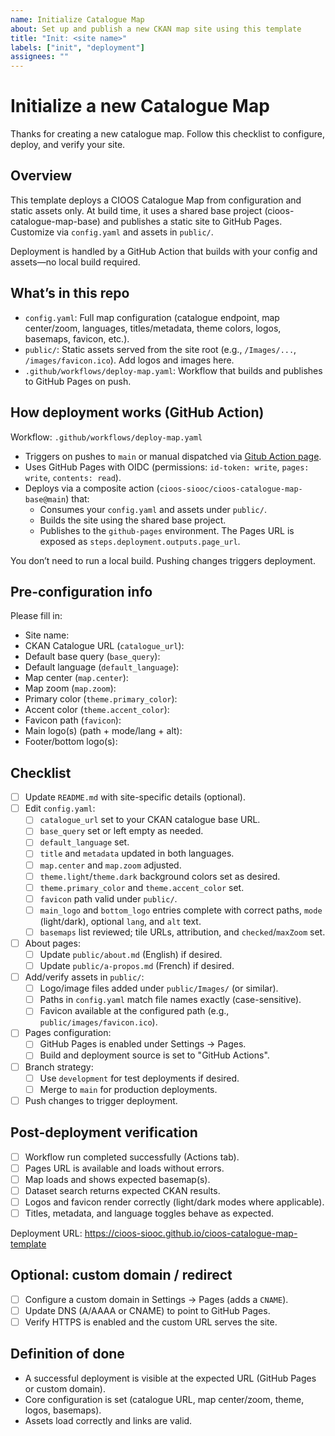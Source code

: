 ```yaml
---
name: Initialize Catalogue Map
about: Set up and publish a new CKAN map site using this template
title: "Init: <site name>"
labels: ["init", "deployment"]
assignees: ""
---
```


# Initialize a new Catalogue Map

Thanks for creating a new catalogue map. Follow this checklist to configure, deploy, and verify your site.

## Overview

This template deploys a CIOOS Catalogue Map from configuration and static assets only. At build time, it uses a shared base project (cioos-catalogue-map-base) and publishes a static site to GitHub Pages. Customize via `config.yaml` and assets in `public/`.

Deployment is handled by a GitHub Action that builds with your config and assets—no local build required.

## What’s in this repo

- `config.yaml`: Full map configuration (catalogue endpoint, map center/zoom, languages, titles/metadata, theme colors, logos, basemaps, favicon, etc.).
- `public/`: Static assets served from the site root (e.g., `/Images/...`, `/images/favicon.ico`). Add logos and images here.
- `.github/workflows/deploy-map.yaml`: Workflow that builds and publishes to GitHub Pages on push.

## How deployment works (GitHub Action)

Workflow: `.github/workflows/deploy-map.yaml`

- Triggers on pushes to `main` or manual dispatched via [Gitub Action page](../../actions/workflows/deploy-map.yaml).
- Uses GitHub Pages with OIDC (permissions: `id-token: write`, `pages: write`, `contents: read`).
- Deploys via a composite action (`cioos-siooc/cioos-catalogue-map-base@main`) that:
  - Consumes your `config.yaml` and assets under `public/`.
  - Builds the site using the shared base project.
  - Publishes to the `github-pages` environment. The Pages URL is exposed as `steps.deployment.outputs.page_url`.

You don’t need to run a local build. Pushing changes triggers deployment.

## Pre-configuration info

Please fill in:

- Site name: <!-- e.g., SLGO Catalogue Map -->
- CKAN Catalogue URL (`catalogue_url`): <!-- e.g., https://catalogue.ogsl.ca -->
- Default base query (`base_query`): <!-- optional filter string -->
- Default language (`default_language`): <!-- en or fr -->
- Map center (`map.center`): <!-- [lat, lon] e.g., [66.485, -62.48] -->
- Map zoom (`map.zoom`): <!-- e.g., 5 -->
- Primary color (`theme.primary_color`): <!-- e.g., #3b82f6 -->
- Accent color (`theme.accent_color`): <!-- e.g., #F6AF3B -->
- Favicon path (`favicon`): <!-- e.g., /images/favicon.ico -->
- Main logo(s) (path + mode/lang + alt): <!-- e.g., /Images/Logo.png -->
- Footer/bottom logo(s): <!-- list paths and variants -->

## Checklist

- [ ] Update `README.md` with site-specific details (optional).
- [ ] Edit `config.yaml`:
  - [ ] `catalogue_url` set to your CKAN catalogue base URL.
  - [ ] `base_query` set or left empty as needed.
  - [ ] `default_language` set.
  - [ ] `title` and `metadata` updated in both languages.
  - [ ] `map.center` and `map.zoom` adjusted.
  - [ ] `theme.light`/`theme.dark` background colors set as desired.
  - [ ] `theme.primary_color` and `theme.accent_color` set.
  - [ ] `favicon` path valid under `public/`.
  - [ ] `main_logo` and `bottom_logo` entries complete with correct paths, `mode` (light/dark), optional `lang`, and `alt` text.
  - [ ] `basemaps` list reviewed; tile URLs, attribution, and `checked`/`maxZoom` set.
- [ ] About pages:
  - [ ] Update `public/about.md` (English) if desired.
  - [ ] Update `public/a-propos.md` (French) if desired.
- [ ] Add/verify assets in `public/`:
  - [ ] Logo/image files added under `public/Images/` (or similar).
  - [ ] Paths in `config.yaml` match file names exactly (case-sensitive).
  - [ ] Favicon available at the configured path (e.g., `public/images/favicon.ico`).
- [ ] Pages configuration:
  - [ ] GitHub Pages is enabled under Settings → Pages.
  - [ ] Build and deployment source is set to "GitHub Actions".
- [ ] Branch strategy:
  - [ ] Use `development` for test deployments if desired.
  - [ ] Merge to `main` for production deployments.
- [ ] Push changes to trigger deployment.

## Post-deployment verification

- [ ] Workflow run completed successfully (Actions tab).
- [ ] Pages URL is available and loads without errors.
- [ ] Map loads and shows expected basemap(s).
- [ ] Dataset search returns expected CKAN results.
- [ ] Logos and favicon render correctly (light/dark modes where applicable).
- [ ] Titles, metadata, and language toggles behave as expected.

Deployment URL: <https://cioos-siooc.github.io/cioos-catalogue-map-template>

## Optional: custom domain / redirect

- [ ] Configure a custom domain in Settings → Pages (adds a `CNAME`).
- [ ] Update DNS (A/AAAA or CNAME) to point to GitHub Pages.
- [ ] Verify HTTPS is enabled and the custom URL serves the site.

## Definition of done

- A successful deployment is visible at the expected URL (GitHub Pages or custom domain).
- Core configuration is set (catalogue URL, map center/zoom, theme, logos, basemaps).
- Assets load correctly and links are valid.